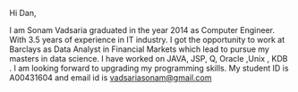 
Hi Dan,

I am Sonam Vadsaria graduated in the year 2014 as Computer Engineer. With 3.5 years of experience in IT industry. I got the opportunity to work at Barclays as Data Analyst in Financial Markets which lead to pursue my masters in data science. I have worked on JAVA, JSP, Q, Oracle ,Unix , KDB . I am looking forward to upgrading my programming skills. My student ID is A00431604 and email id is vadsariasonam@gmail.com
